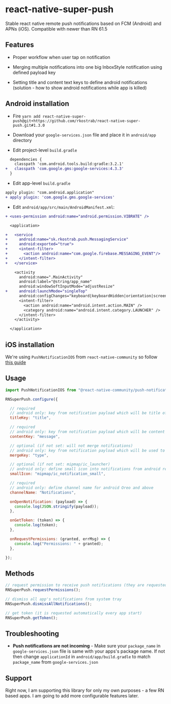 
# react-native-super-push

Stable react native remote push notifications based on FCM (Android) and APNs (iOS). Compatible with newer than RN 61.5

## Features
- Proper workflow when user tap on notification

- Merging multiple notifications into one big InboxStyle notification using defined payload key

- Setting title and content text keys to define android notifications (solution - how to show android notifications while app is killed)

## Android installation

- Fire `yarn add react-native-super-push@git+https://github.com/rkostrab/react-native-super-push.git#1.3.0`

- Download your `google-services.json` file and place it in `android/app` directory

- Edit project-level `build.gradle`

```diff
  dependencies {
    classpath 'com.android.tools.build:gradle:3.2.1'
+   classpath 'com.google.gms:google-services:4.3.3'
  }
```

- Edit app-level `build.gradle`

```diff
apply plugin: "com.android.application"
+ apply plugin: 'com.google.gms.google-services'
```

- Edit `android/app/src/main/AndroidManifest.xml`:

```diff
+ <uses-permission android:name="android.permission.VIBRATE" />

  <application>

+   <service
+     android:name="sk.rkostrab.push.MessagingService"
+     android:exported="true">
+     <intent-filter>
+       <action android:name="com.google.firebase.MESSAGING_EVENT"/>
+     </intent-filter>
+   </service>

    <activity
      android:name=".MainActivity"
      android:label="@string/app_name"
      android:windowSoftInputMode="adjustResize"
+     android:launchMode="singleTop"
      android:configChanges="keyboard|keyboardHidden|orientation|screenSize">
      <intent-filter>
        <action android:name="android.intent.action.MAIN" />
        <category android:name="android.intent.category.LAUNCHER" />
      </intent-filter>
    </activity>

  </application>
```


## iOS installation

We're using `PushNotificationIOS` from `react-native-community` so follow [this guide](https://github.com/react-native-community/push-notification-ios)

## Usage
```javascript
import PushNotificationIOS from "@react-native-community/push-notification-ios";

RNSuperPush.configure({

  // required
  // android only: key from notification payload which will be title of notification
  titleKey: "title",

  // required
  // android only: key from notification payload which will be content text of notification
  contentKey: "message",

  // optional (if not set: will not merge notifications)
  // android only: key from notification payload which will be used to merge multiple into one big InboxStyle notification
  mergeKey: "type",

  // optional (if not set: mipmap/ic_launcher)
  // android only: define small icon into notifications from android res directory
  smallIcon: "mipmap/ic_notification_small",

  // required
  // android only: define channel name for android Oreo and above
  channelName: "Notifications",

  onOpenNotification: (payload) => {
    console.log(JSON.stringify(payload));
  },

  onGetToken: (token) => {
    console.log(token);
  },

  onRequestPermissions: (granted, errMsg) => {
    console.log("Permissions: " + granted);
  },

});
```

## Methods
```javascript
// request permission to receive push notifications (they are requested automatically every app start)
RNSuperPush.requestPermissions();

// dismiss all app's notifications from system tray
RNSuperPush.dismissAllNotifications();

// get token (it is requested automatically every app start)
RNSuperPush.getToken();
```

## Troubleshooting
- **Push notifications are not incoming** - Make sure your `package_name` in `google-services.json` file is same with your apps's package name. If not then change `applicationId` in `android/app/build.gradle` to match `package_name` from `google-services.json`

## Support
Right now, I am supporting this library for only my own purposes - a few RN based apps. I am going to add more configurable features later.

